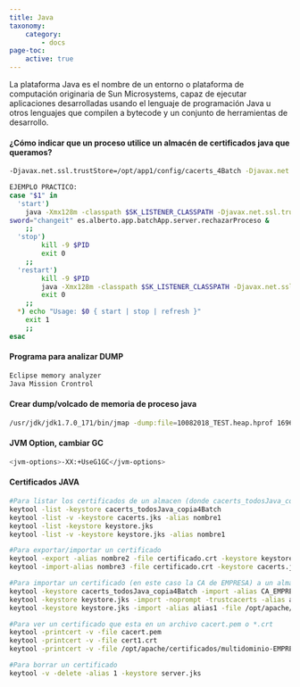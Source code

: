 ```yaml
---
title: Java
taxonomy:
    category:
        - docs
page-toc:
    active: true
---
```


La plataforma Java es el nombre de un entorno o plataforma de computación originaria de Sun Microsystems, capaz de ejecutar aplicaciones desarrolladas usando el lenguaje de programación Java u otros lenguajes que compilen a bytecode y un conjunto de herramientas de desarrollo.

#### ¿Cómo indicar que un proceso utilice un almacén de certificados java que queramos? 
```bash
-Djavax.net.ssl.trustStore=/opt/app1/config/cacerts_4Batch -Djavax.net.ssl.trustStorePassword="changeit"

EJEMPLO PRACTICO:
case "$1" in
  'start')
    java -Xmx128m -classpath $SK_LISTENER_CLASSPATH -Djavax.net.ssl.trustStore=/opt/app1/config/cacerts_4Batch -Djavax.net.ssl.trustStorePas
sword="changeit" es.alberto.app.batchApp.server.rechazarProceso &
    ;;
  'stop')
        kill -9 $PID
        exit 0
    ;;
  'restart')
        kill -9 $PID
        java -Xmx128m -classpath $SK_LISTENER_CLASSPATH -Djavax.net.ssl.trustStore=/opt/app1/config/cacerts_4Batch -Djavax.net.ssl.trustStorePassword="changeit" es.alberto.app.batchApp.server.rechazarProceso &
        exit 0
    ;;
  *) echo "Usage: $0 { start | stop | refresh }"
    exit 1
    ;;
esac
```
#### Programa para analizar DUMP
```bash
Eclipse memory analyzer
Java Mission Crontrol
```
#### Crear dump/volcado de memoria de proceso java
```bash
/usr/jdk/jdk1.7.0_171/bin/jmap -dump:file=10082018_TEST.heap.hprof 16969
```
#### JVM Option, cambiar GC
```bash
<jvm-options>-XX:+UseG1GC</jvm-options>
```
#### Certificados JAVA
```bash
#Para listar los certificados de un almacen (donde cacerts_todosJava_copia4Batch es el almacen)
keytool -list -keystore cacerts_todosJava_copia4Batch
keytool -list -v -keystore cacerts.jks -alias nombre1
keytool -list -keystore keystore.jks
keytool -list -v -keystore keystore.jks -alias nombre1

#Para exportar/importar un certificado
keytool -export -alias nombre2 -file certificado.crt -keystore keystore.jks
keytool -import-alias nombre3 -file certificado.crt -keystore cacerts.jks

#Para importar un certificado (en este caso la CA de EMPRESA) a un almacén (en este caso el almacen cacerts_todosJava_copia4Batch)
keytool -keystore cacerts_todosJava_copia4Batch -import -alias CA_EMPRESA -file CA_EMPRESA.crt
keytool -keystore keystore.jks -import -noprompt -trustcacerts -alias alias1 -file certificado1.crt
keytool -keystore keystore.jks -import -alias alias1 -file /opt/apache/certificados/multidominio-EMPRESA.crt

#Para ver un certificado que esta en un archivo cacert.pem o *.crt
keytool -printcert -v -file cacert.pem
keytool -printcert -v -file cert1.crt
keytool -printcert -v -file /opt/apache/certificados/multidominio-EMPRESA.crt

#Para borrar un certificado
keytool -v -delete -alias 1 -keystore server.jks
```